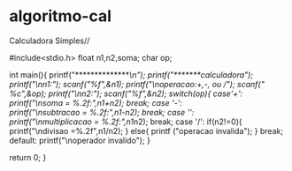 # algoritmo-cal
Calculadora Simples//

#include<stdio.h>
float n1,n2,soma;
char op;

int main(){
 printf("****************\n");
 printf("********calculadora");
 printf("\nn1:");
 scanf("%f",&n1);
 printf("\noperacao:+,-,* ou /");
 scanf(" %c",&op);
 printf("\nn2:");
 scanf("%f",&n2);
 switch(op){
 case'+':
  printf("\nsoma = %.2f:",n1+n2);
 break;
 case '-':	
 printf("\nsubtracao = %.2f:",n1-n2);
 break;
 case '*':	
 printf("\nmultiplicacao = %.2f:",n1*n2);
 break;
case '/':
if(n2!=0){
	printf("\ndivisao =%.2f",n1/n2);
}
else{
	printf ("operacao invalida");
	}
	break;
default:
printf("\noperador invalido");
}
	
	
return 0;
}
